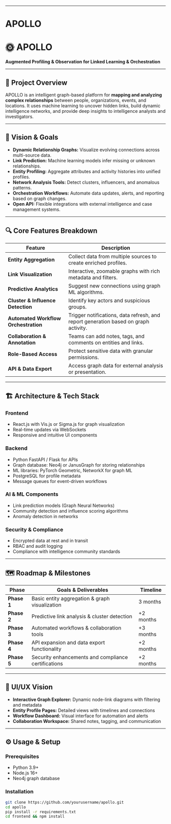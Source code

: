 
---

# **APOLLO**

# 🌞 APOLLO

**Augmented Profiling & Observation for Linked Learning & Orchestration**

---

## 🚀 Project Overview

APOLLO is an intelligent graph-based platform for **mapping and analyzing complex relationships** between people, organizations, events, and locations. It uses machine learning to uncover hidden links, build dynamic intelligence networks, and provide deep insights to intelligence analysts and investigators.

---

## 🎯 Vision & Goals

- **Dynamic Relationship Graphs:** Visualize evolving connections across multi-source data.  
- **Link Prediction:** Machine learning models infer missing or unknown relationships.  
- **Entity Profiling:** Aggregate attributes and activity histories into unified profiles.  
- **Network Analysis Tools:** Detect clusters, influencers, and anomalous patterns.  
- **Orchestration Workflows:** Automate data updates, alerts, and reporting based on graph changes.  
- **Open API:** Flexible integrations with external intelligence and case management systems.  

---

## 🔍 Core Features Breakdown

| Feature                         | Description                                                                               |
|--------------------------------|-------------------------------------------------------------------------------------------|
| **Entity Aggregation**          | Collect data from multiple sources to create enriched profiles.                          |
| **Link Visualization**          | Interactive, zoomable graphs with rich metadata and filters.                            |
| **Predictive Analytics**        | Suggest new connections using graph ML algorithms.                                     |
| **Cluster & Influence Detection** | Identify key actors and suspicious groups.                                              |
| **Automated Workflow Orchestration** | Trigger notifications, data refresh, and report generation based on graph activity.       |
| **Collaboration & Annotation** | Teams can add notes, tags, and comments on entities and links.                         |
| **Role-Based Access**           | Protect sensitive data with granular permissions.                                       |
| **API & Data Export**           | Access graph data for external analysis or presentation.                                |

---

## 🏗️ Architecture & Tech Stack

### Frontend

- React.js with Vis.js or Sigma.js for graph visualization  
- Real-time updates via WebSockets  
- Responsive and intuitive UI components  

### Backend

- Python FastAPI / Flask for APIs  
- Graph database: Neo4j or JanusGraph for storing relationships  
- ML libraries: PyTorch Geometric, NetworkX for graph ML  
- PostgreSQL for profile metadata  
- Message queues for event-driven workflows  

### AI & ML Components

- Link prediction models (Graph Neural Networks)  
- Community detection and influence scoring algorithms  
- Anomaly detection in networks  

### Security & Compliance

- Encrypted data at rest and in transit  
- RBAC and audit logging  
- Compliance with intelligence community standards  

---

## 🗺️ Roadmap & Milestones

| Phase           | Goals & Deliverables                                | Timeline          |
|-----------------|----------------------------------------------------|-------------------|
| **Phase 1**     | Basic entity aggregation & graph visualization     | 3 months          |
| **Phase 2**     | Predictive link analysis & cluster detection       | +2 months         |
| **Phase 3**     | Automated workflows & collaboration tools          | +3 months         |
| **Phase 4**     | API expansion and data export functionality         | +2 months         |
| **Phase 5**     | Security enhancements and compliance certifications | +2 months         |

---

## 🎨 UI/UX Vision

- **Interactive Graph Explorer:** Dynamic node-link diagrams with filtering and metadata  
- **Entity Profile Pages:** Detailed views with timelines and connections  
- **Workflow Dashboard:** Visual interface for automation and alerts  
- **Collaboration Workspace:** Shared notes, tagging, and communication  

---

## ⚙️ Usage & Setup

### Prerequisites

- Python 3.9+  
- Node.js 16+  
- Neo4j graph database  

### Installation

```bash
git clone https://github.com/yourusername/apollo.git
cd apollo
pip install -r requirements.txt
cd frontend && npm install
